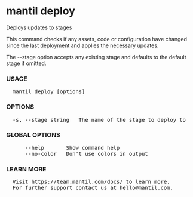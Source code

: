 # mantil deploy

Deploys updates to stages

This command checks if any assets, code or configuration have changed since the last deployment
and applies the necessary updates.

The --stage option accepts any existing stage and defaults to the default stage if omitted.

### USAGE
<pre>
  mantil deploy [options]
</pre>
### OPTIONS
<pre>
  -s, --stage string   The name of the stage to deploy to
</pre>
### GLOBAL OPTIONS
<pre>
      --help       Show command help
      --no-color   Don't use colors in output
</pre>
### LEARN MORE
<pre>
  Visit https://team.mantil.com/docs/ to learn more.
  For further support contact us at hello@mantil.com.
</pre>
